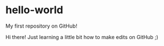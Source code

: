 # hello-world
My first repository on GitHub!

Hi there! Just learning a little bit how to make edits on GitHub ;)
